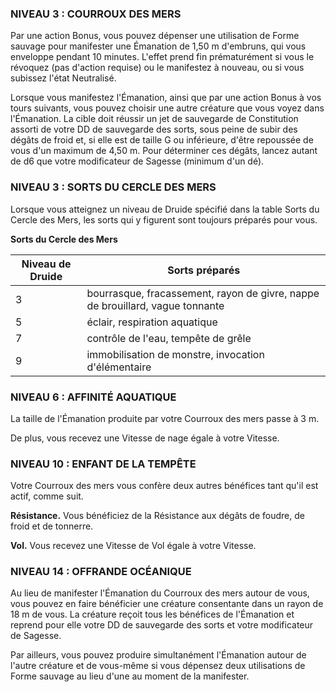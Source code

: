 
### NIVEAU 3 : COURROUX DES MERS

Par une action Bonus, vous pouvez dépenser une utilisation de Forme sauvage pour manifester une Émanation de 1,50 m d'embruns, qui vous enveloppe pendant 10 minutes. L'effet prend fin prématurément si vous le révoquez (pas d'action requise) ou le manifestez à nouveau, ou si vous subissez l'état Neutralisé.

Lorsque vous manifestez l'Émanation, ainsi que par une action Bonus à vos tours suivants, vous pouvez choisir une autre créature que vous voyez dans l'Émanation. La cible doit réussir un jet de sauvegarde de Constitution assorti de votre DD de sauvegarde des sorts, sous peine de subir des dégâts de froid et, si elle est de taille G ou inférieure, d'être repoussée de vous d'un maximum de 4,50 m. Pour déterminer ces dégâts, lancez autant de d6 que votre modificateur de Sagesse (minimum d'un dé).

### NIVEAU 3 : SORTS DU CERCLE DES MERS

Lorsque vous atteignez un niveau de Druide spécifié dans la table Sorts du Cercle des Mers, les sorts qui y figurent sont toujours préparés pour vous.

**Sorts du Cercle des Mers**

|Niveau de Druide|Sorts préparés|
|---|---|
|3|bourrasque, fracassement, rayon de givre, nappe de brouillard, vague tonnante|
|5|éclair, respiration aquatique|
|7|contrôle de l'eau, tempête de grêle|
|9|immobilisation de monstre, invocation d'élémentaire|

### NIVEAU 6 : AFFINITÉ AQUATIQUE

La taille de l'Émanation produite par votre Courroux des mers passe à 3 m.

De plus, vous recevez une Vitesse de nage égale à votre Vitesse.

### NIVEAU 10 : ENFANT DE LA TEMPÊTE

Votre Courroux des mers vous confère deux autres bénéfices tant qu'il est actif, comme suit.

**Résistance.** Vous bénéficiez de la Résistance aux dégâts de foudre, de froid et de tonnerre.

**Vol.** Vous recevez une Vitesse de Vol égale à votre Vitesse.


### NIVEAU 14 : OFFRANDE OCÉANIQUE

Au lieu de manifester l'Émanation du Courroux des mers autour de vous, vous pouvez en faire bénéficier une créature consentante dans un rayon de 18 m de vous. La créature reçoit tous les bénéfices de l'Émanation et reprend pour elle votre DD de sauvegarde des sorts et votre modificateur de Sagesse.

Par ailleurs, vous pouvez produire simultanément l'Émanation autour de l'autre créature et de vous-même si vous dépensez deux utilisations de Forme sauvage au lieu d'une au moment de la manifester.
